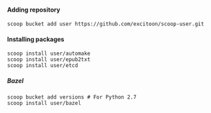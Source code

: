 #### Adding repository

```
scoop bucket add user https://github.com/excitoon/scoop-user.git
```

#### Installing packages

```
scoop install user/automake
scoop install user/epub2txt
scoop install user/etcd
```

##### Bazel

```
scoop bucket add versions # For Python 2.7
scoop install user/bazel
```
